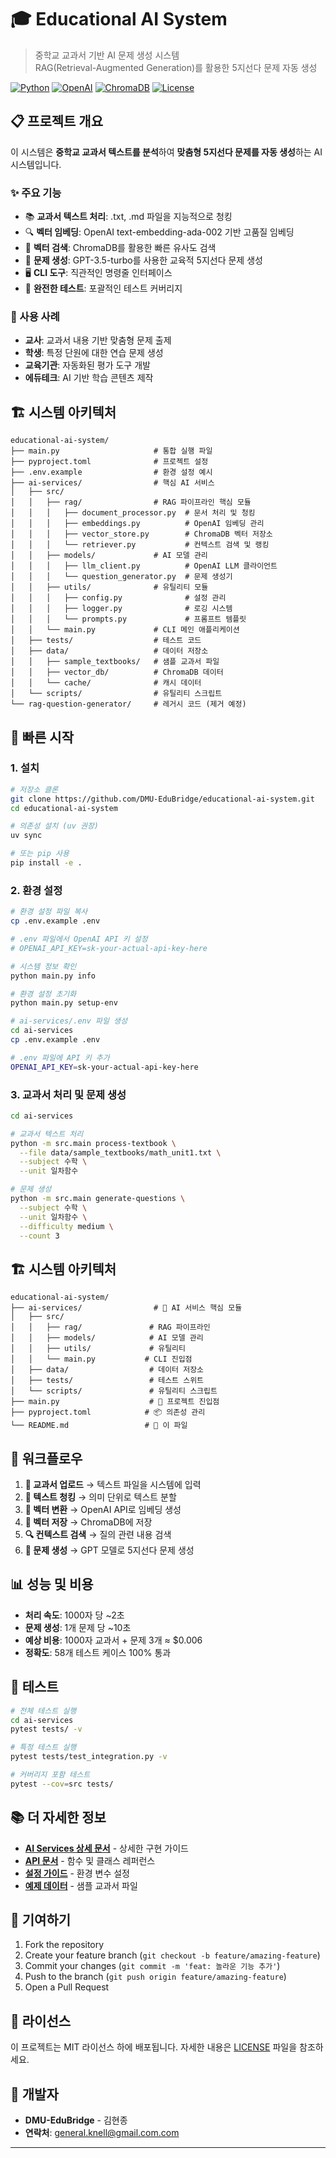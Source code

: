 # 🎓 Educational AI System

> 중학교 교과서 기반 AI 문제 생성 시스템  
> RAG(Retrieval-Augmented Generation)를 활용한 5지선다 문제 자동 생성

[![Python](https://img.shields.io/badge/Python-3.11+-blue.svg)](https://python.org)
[![OpenAI](https://img.shields.io/badge/OpenAI-GPT--3.5-green.svg)](https://openai.com)
[![ChromaDB](https://img.shields.io/badge/ChromaDB-Vector%20DB-orange.svg)](https://chromadb.com)
[![License](https://img.shields.io/badge/License-MIT-yellow.svg)](https://opensource.org/licenses/MIT)

## 📋 프로젝트 개요

이 시스템은 **중학교 교과서 텍스트를 분석**하여 **맞춤형 5지선다 문제를 자동 생성**하는 AI 시스템입니다.

### ✨ 주요 기능

- 📚 **교과서 텍스트 처리**: .txt, .md 파일을 지능적으로 청킹
- 🔍 **벡터 임베딩**: OpenAI text-embedding-ada-002 기반 고품질 임베딩
- 💾 **벡터 검색**: ChromaDB를 활용한 빠른 유사도 검색
- 🧠 **문제 생성**: GPT-3.5-turbo를 사용한 교육적 5지선다 문제 생성
- 🖥️ **CLI 도구**: 직관적인 명령줄 인터페이스
- 🧪 **완전한 테스트**: 포괄적인 테스트 커버리지

### 🎯 사용 사례

- **교사**: 교과서 내용 기반 맞춤형 문제 출제
- **학생**: 특정 단원에 대한 연습 문제 생성
- **교육기관**: 자동화된 평가 도구 개발
- **에듀테크**: AI 기반 학습 콘텐츠 제작

## 🏗️ 시스템 아키텍처

```
educational-ai-system/
├── main.py                     # 통합 실행 파일
├── pyproject.toml              # 프로젝트 설정
├── .env.example                # 환경 설정 예시
├── ai-services/                # 핵심 AI 서비스
│   ├── src/
│   │   ├── rag/                # RAG 파이프라인 핵심 모듈
│   │   │   ├── document_processor.py  # 문서 처리 및 청킹
│   │   │   ├── embeddings.py          # OpenAI 임베딩 관리
│   │   │   ├── vector_store.py        # ChromaDB 벡터 저장소
│   │   │   └── retriever.py           # 컨텍스트 검색 및 랭킹
│   │   ├── models/             # AI 모델 관리
│   │   │   ├── llm_client.py          # OpenAI LLM 클라이언트
│   │   │   └── question_generator.py  # 문제 생성기
│   │   ├── utils/              # 유틸리티 모듈
│   │   │   ├── config.py              # 설정 관리
│   │   │   ├── logger.py              # 로깅 시스템
│   │   │   └── prompts.py             # 프롬프트 템플릿
│   │   └── main.py             # CLI 메인 애플리케이션
│   ├── tests/                  # 테스트 코드
│   ├── data/                   # 데이터 저장소
│   │   ├── sample_textbooks/   # 샘플 교과서 파일
│   │   ├── vector_db/          # ChromaDB 데이터
│   │   └── cache/              # 캐시 데이터
│   └── scripts/                # 유틸리티 스크립트
└── rag-question-generator/     # 레거시 코드 (제거 예정)
```

## 🚀 빠른 시작

### 1. 설치

```bash
# 저장소 클론
git clone https://github.com/DMU-EduBridge/educational-ai-system.git
cd educational-ai-system

# 의존성 설치 (uv 권장)
uv sync

# 또는 pip 사용
pip install -e .
```

### 2. 환경 설정

```bash
# 환경 설정 파일 복사
cp .env.example .env

# .env 파일에서 OpenAI API 키 설정
# OPENAI_API_KEY=sk-your-actual-api-key-here

# 시스템 정보 확인
python main.py info

# 환경 설정 초기화
python main.py setup-env
```

```bash
# ai-services/.env 파일 생성
cd ai-services
cp .env.example .env

# .env 파일에 API 키 추가
OPENAI_API_KEY=sk-your-actual-api-key-here
```

### 3. 교과서 처리 및 문제 생성

```bash
cd ai-services

# 교과서 텍스트 처리
python -m src.main process-textbook \
  --file data/sample_textbooks/math_unit1.txt \
  --subject 수학 \
  --unit 일차함수

# 문제 생성
python -m src.main generate-questions \
  --subject 수학 \
  --unit 일차함수 \
  --difficulty medium \
  --count 3
```

## 🏗️ 시스템 아키텍처

```
educational-ai-system/
├── ai-services/                # 🎯 AI 서비스 핵심 모듈
│   ├── src/
│   │   ├── rag/               # RAG 파이프라인
│   │   ├── models/            # AI 모델 관리
│   │   ├── utils/             # 유틸리티
│   │   └── main.py           # CLI 진입점
│   ├── data/                  # 데이터 저장소
│   ├── tests/                 # 테스트 스위트
│   └── scripts/               # 유틸리티 스크립트
├── main.py                    # 📍 프로젝트 진입점
├── pyproject.toml            # 📦 의존성 관리
└── README.md                 # 📖 이 파일
```

## 🔄 워크플로우

1. **📝 교과서 업로드** → 텍스트 파일을 시스템에 입력
2. **🔪 텍스트 청킹** → 의미 단위로 텍스트 분할
3. **🧮 벡터 변환** → OpenAI API로 임베딩 생성
4. **💾 벡터 저장** → ChromaDB에 저장
5. **🔍 컨텍스트 검색** → 질의 관련 내용 검색
6. **🧠 문제 생성** → GPT 모델로 5지선다 문제 생성

## 📊 성능 및 비용

- **처리 속도**: 1000자 당 ~2초
- **문제 생성**: 1개 문제 당 ~10초
- **예상 비용**: 1000자 교과서 + 문제 3개 ≈ $0.006
- **정확도**: 58개 테스트 케이스 100% 통과

## 🧪 테스트

```bash
# 전체 테스트 실행
cd ai-services
pytest tests/ -v

# 특정 테스트 실행
pytest tests/test_integration.py -v

# 커버리지 포함 테스트
pytest --cov=src tests/
```

## 📚 더 자세한 정보

- **[AI Services 상세 문서](ai-services/README.md)** - 상세한 구현 가이드
- **[API 문서](ai-services/docs/)** - 함수 및 클래스 레퍼런스
- **[설정 가이드](ai-services/.env.example)** - 환경 변수 설정
- **[예제 데이터](ai-services/data/sample_textbooks/)** - 샘플 교과서 파일

## 🤝 기여하기

1. Fork the repository
2. Create your feature branch (`git checkout -b feature/amazing-feature`)
3. Commit your changes (`git commit -m 'feat: 놀라운 기능 추가'`)
4. Push to the branch (`git push origin feature/amazing-feature`)
5. Open a Pull Request

## 📄 라이선스

이 프로젝트는 MIT 라이선스 하에 배포됩니다. 자세한 내용은 [LICENSE](LICENSE) 파일을 참조하세요.

## 👥 개발자

- **DMU-EduBridge** - 김현종
- **연락처**: general.knell@gmail.com.com

---

</div>
